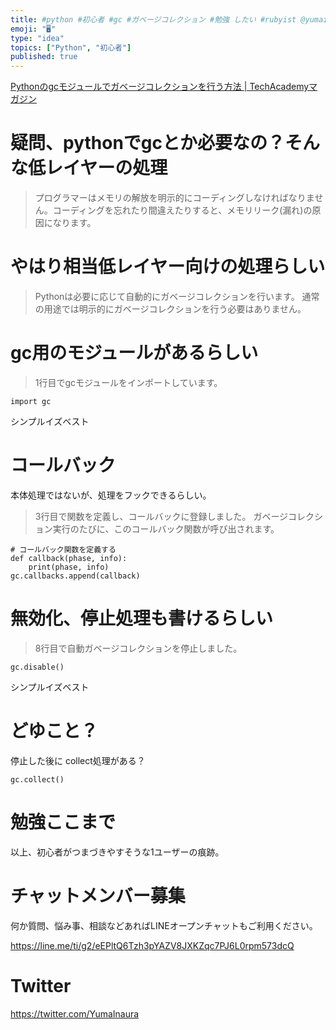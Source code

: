 ```yaml
---
title: #python #初心者 #gc #ガベージコレクション #勉強 したい #rubyist @yumainaura
emoji: "🖥"
type: "idea"
topics: ["Python", "初心者"]
published: true
---
```


[Pythonのgcモジュールでガベージコレクションを行う方法 | TechAcademyマガジン](https://techacademy.jp/magazine/19437)

# 疑問、pythonでgcとか必要なの？そんな低レイヤーの処理

>プログラマーはメモリの解放を明示的にコーディングしなければなりません。コーディングを忘れたり間違えたりすると、メモリリーク(漏れ)の原因になります。

# やはり相当低レイヤー向けの処理らしい

>Pythonは必要に応じて自動的にガベージコレクションを行います。
>通常の用途では明示的にガベージコレクションを行う必要はありません。

# gc用のモジュールがあるらしい

>1行目でgcモジュールをインポートしています。

`import gc`

シンプルイズベスト


# コールバック

本体処理ではないが、処理をフックできるらしい。


>3行目で関数を定義し、コールバックに登録しました。
>ガベージコレクション実行のたびに、このコールバック関数が呼び出されます。

```
# コールバック関数を定義する
def callback(phase, info):
    print(phase, info)
gc.callbacks.append(callback)
```

# 無効化、停止処理も書けるらしい


>8行目で自動ガベージコレクションを停止しました。

```
gc.disable()
```

シンプルイズベスト

# どゆこと？

停止した後に collect処理がある？

```
gc.collect()
```

# 勉強ここまで

以上、初心者がつまづきやすそうな1ユーザーの痕跡。








<!-- Update From Qiita API -->

# チャットメンバー募集


何か質問、悩み事、相談などあればLINEオープンチャットもご利用ください。

https://line.me/ti/g2/eEPltQ6Tzh3pYAZV8JXKZqc7PJ6L0rpm573dcQ





# Twitter


https://twitter.com/YumaInaura


<!-- Update From Qiita API -->


